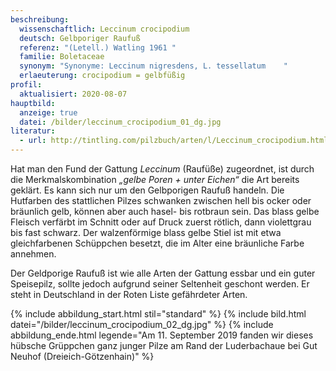 ```yaml
---
beschreibung:
  wissenschaftlich: Leccinum crocipodium
  deutsch: Gelbporiger Raufuß
  referenz: "(Letell.) Watling 1961 "
  familie: Boletaceae
  synonym: "Synonyme: Leccinum nigresdens, L. tessellatum    "
  erlaeuterung: crocipodium = gelbfüßig
profil:
  aktualisiert: 2020-08-07
hauptbild:
  anzeige: true
  datei: /bilder/leccinum_crocipodium_01_dg.jpg
literatur:
  - url: http://tintling.com/pilzbuch/arten/l/Leccinum_crocipodium.html
---
```

Hat man den Fund der Gattung *Leccinum* (Raufüße) zugeordnet, ist durch die Merkmalskombination *„gelbe Poren + unter Eichen“* die Art bereits geklärt. Es kann sich nur um den Gelbporigen Raufuß handeln. Die Hutfarben des stattlichen Pilzes schwanken zwischen hell bis ocker oder bräunlich gelb, können aber auch hasel- bis rotbraun sein. Das blass gelbe Fleisch verfärbt im Schnitt oder auf Druck zuerst rötlich, dann violettgrau bis fast schwarz. Der walzenförmige blass gelbe Stiel ist mit etwa gleichfarbenen Schüppchen besetzt, die im Alter eine bräunliche Farbe annehmen.

Der Geldporige Raufuß ist wie alle Arten der Gattung essbar und ein guter Speisepilz, sollte jedoch aufgrund seiner Seltenheit geschont werden. Er steht in Deutschland in der Roten Liste gefährdeter Arten.

{% include abbildung_start.html stil="standard" %}
{% include bild.html datei="/bilder/leccinum_crocipodium_02_dg.jpg" %}
{% include abbildung_ende.html legende="Am 11. September 2019 fanden wir dieses hübsche Grüppchen ganz junger Pilze am Rand der Luderbachaue bei Gut Neuhof (Dreieich-Götzenhain)" %}